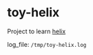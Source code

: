 # toy-helix

Project to learn [helix](https://github.com/helix-editor/helix)

log_file: `/tmp/toy-helix.log`